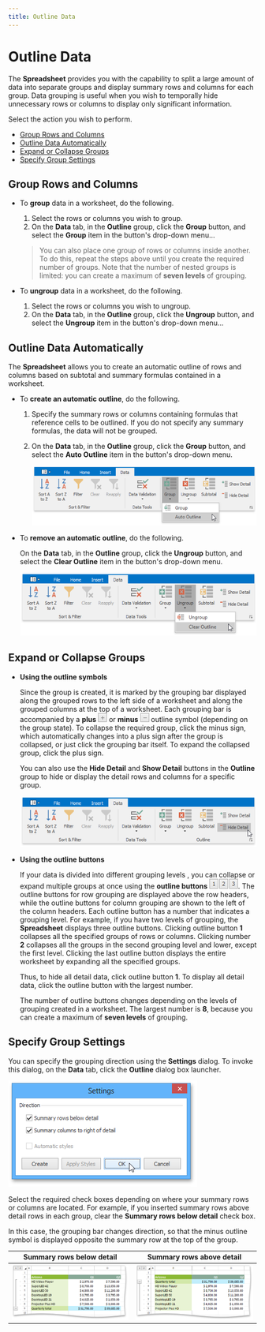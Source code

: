 ```yaml
---
title: Outline Data
---
```

# Outline Data
The **Spreadsheet** provides you with the capability to split a large amount of data into separate groups and display summary rows and columns for each group. Data grouping is useful when you wish to temporally hide unnecessary rows or columns to display only significant information.

Select the action you wish to perform.
* [Group Rows and Columns](#groupmanually)
* [Outline Data Automatically](#groupautomatically)
* [Expand or Collapse Groups](#collapsegroup)
* [Specify Group Settings](#groupsettings)

## <a name="groupmanually"/>Group Rows and Columns
* To **group** data in a worksheet, do the following.
	1. Select the rows or columns you wish to group.
	2. On the **Data** tab, in the **Outline** group, click the **Group** button, and select the **Group** item in the button's drop-down menu...
	
	> You can also place one group of rows or columns inside another. To do this, repeat the steps above until you create the required number of groups. Note that the number of nested groups is limited: you can create a maximum of **seven levels** of grouping.
* To **ungroup** data in a worksheet, do the following.
	1. Select the rows or columns you wish to ungroup.
	2. On the **Data** tab, in the **Outline** group, click the **Ungroup** button, and select the **Ungroup** item in the button's drop-down menu...

## <a name="groupautomatically"/>Outline Data Automatically
The **Spreadsheet** allows you to create an automatic outline of rows and columns based on subtotal and summary formulas contained in a worksheet.
* To **create an automatic outline**, do the following.
	1. Specify the summary rows or columns containing formulas that reference cells to be outlined. If you do not specify any summary formulas, the data will not be grouped.
	2. On the **Data** tab, in the **Outline** group, click the **Group** button, and select the **Auto Outline** item in the button's drop-down menu.
		
		![Spreadsheet_OutlineCommand](../../../images/img25696.png)
* To **remove an automatic outline**, do the following.
	
	On the **Data** tab, in the **Outline** group, click the **Ungroup** button, and select the **Clear Outline** item in the button's drop-down menu.
	
	![Spreadsheet_ClearOutlineCommand](../../../images/img25697.png)

## <a name="collapsegroup"/>Expand or Collapse Groups
* **Using the outline symbols**
	
	Since the group is created, it is marked by the grouping bar displayed along the grouped rows to the left side of a worksheet and along the grouped columns at the top of a worksheet. Each grouping bar is accompanied by a **plus** ![SpreadsheetControl_PlusOutlineSymbol](../../../images/img25401.png) or **minus** ![SpreadsheetControl_MinusOutlineSymbol](../../../images/img25400.png) outline symbol (depending on the group state). To collapse the required group, click the minus sign, which automatically changes into a plus sign after the group is collapsed, or just click the grouping bar itself. To expand the collapsed group, click the plus sign.
	
	You can also use the **Hide Detail** and **Show Detail** buttons in the **Outline** group to hide or display the detail rows and columns for a specific group.
	
	![Spreadsheet_HideDetailCommand](../../../images/img25662.png)
* **Using the outline buttons**
	
	If your data is divided into different grouping levels , you can collapse or expand multiple groups at once using the **outline buttons** ![SpreadsheetControl_OutlineButtons](../../../images/img25399.png). The outline buttons for row grouping are displayed above the row headers, while the outline buttons for column grouping are shown to the left of the column headers. Each outline button has a number that indicates a grouping level. For example, if you have two levels of grouping, the **Spreadsheet** displays three outline buttons. Clicking outline button **1** collapses all the specified groups of rows or columns. Clicking number **2** collapses all the groups in the second grouping level and lower, except the first level. Clicking the last outline button displays the entire worksheet by expanding all the specified groups.
	
	Thus, to hide all detail data, click outline button **1**. To display all detail data, click the outline button with the largest number.
	
	The number of outline buttons changes depending on the levels of grouping created in a worksheet. The largest number is **8**, because you can create a maximum of **seven levels** of grouping.

## <a name="groupsettings"/>Specify Group Settings
You can specify the grouping direction using the **Settings** dialog. To invoke this dialog, on the **Data** tab, click the **Outline** dialog box launcher.

![Spreadsheet_GroupSettingsDialog](../../../images/img25691.png)

Select the required check boxes depending on where your summary rows or columns are located. For example, if you inserted summary rows above detail rows in each group, clear the **Summary rows below detail** check box.

In this case, the grouping bar changes direction, so that the minus outline symbol is displayed opposite the summary row at the top of the group.

| Summary rows below detail | Summary rows above detail |
|---|---|
| ![SpreadsheetControl_SummaryBelowDetail](../../../images/img25429.png) | ![SpreadsheetControl_SummaryAboveDetail](../../../images/img25428.png) |